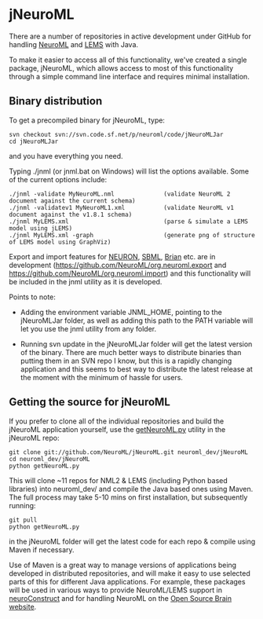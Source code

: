 jNeuroML
========

There are a number of repositories in active development under GitHub for handling [NeuroML](https://github.com/NeuroML) 
and [LEMS](https://github.com/LEMS) with Java. 

To make it easier to access all of this functionality, we've created a single package, jNeuroML, which allows access 
to most of this functionality through a simple command line interface and requires minimal installation. 

Binary distribution
-------------------

To get a precompiled binary for jNeuroML, type:

    svn checkout svn://svn.code.sf.net/p/neuroml/code/jNeuroMLJar
    cd jNeuroMLJar

and you have everything you need.

Typing ./jnml (or jnml.bat on Windows) will list the options available. Some of the current options include:

    ./jnml -validate MyNeuroML.nml              (validate NeuroML 2 document against the current schema)
    ./jnml -validatev1 MyNeuroML1.xml           (validate NeuroML v1 document against the v1.8.1 schema)
    ./jnml MyLEMS.xml                           (parse & simulate a LEMS model using jLEMS)
    ./jnml MyLEMS.xml -graph                    (generate png of structure of LEMS model using GraphViz)

Export and import features for [NEURON](http://www.neuron.yale.edu/neuron/), [SBML](http://sbml.org), 
[Brian](http://www.briansimulator.org/) etc. are in development (https://github.com/NeuroML/org.neuroml.export 
and https://github.com/NeuroML/org.neuroml.import) and this functionality will be included in the jnml utility as 
it is developed.

Points to note:

- Adding the environment variable JNML_HOME, pointing to the jNeuroMLJar folder, as well as adding this path to the PATH variable will let you use the jnml utility from any folder.

- Running svn update in the jNeuroMLJar folder will get the latest version of the binary. There are much better ways to distribute binaries than putting them in an SVN repo I know, but this is a rapidly changing application and this seems to best way to distribute the latest release at the moment with the minimum of hassle for users.


Getting the source for jNeuroML
-------------------------------

If you prefer to clone all of the individual repositories and build the jNeuroML application yourself, 
use the [getNeuroML.py](https://github.com/NeuroML/jNeuroML/blob/master/getNeuroML.py) utility in the jNeuroML repo:

    git clone git://github.com/NeuroML/jNeuroML.git neuroml_dev/jNeuroML
    cd neuroml_dev/jNeuroML
    python getNeuroML.py

This will clone ~11 repos for NML2 & LEMS (including Python based libraries) into neuroml_dev/ and compile 
the Java based ones using Maven. The full process may take 5-10 mins on first installation, but subsequently running:

    git pull
    python getNeuroML.py

in the jNeuroML folder will get the latest code for each repo & compile using Maven if necessary.  

Use of Maven is a great way to manage versions of applications being developed in distributed repositories, 
and will make it easy to use selected parts of this for different Java applications. For example, these packages 
will be used in various ways to provide NeuroML/LEMS support in [neuroConstruct](www.neuroConstruct.org) and for handling NeuroML on the 
[Open Source Brain website](www.OpenSourceBrain.org).





